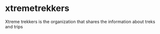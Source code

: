 # xtremetrekkers
Xtreme trekkers is the organization that shares the information about treks and trips

